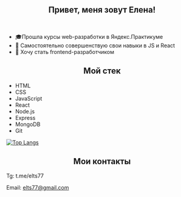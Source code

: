 <h2 align="center">Привет, меня зовут Елена!</h2>
<br>

- :mortar_board:Прошла курсы web-разработки в Яндекс.Практикуме
- :muscle: Самостоятельно совершенствую свои навыки в JS и React
- :dart: Хочу стать frontend-разработчиком

<h2 align="center">Мой стек</h2>

- HTML
- CSS
- JavaScript
- React
- Node.js
- Express
- MongoDB
- Git
  
[![Top Langs](https://github-readme-stats.vercel.app/api/top-langs/?username=Elena-prog&layout=compact&theme=graywhite  )](https://github.com/anuraghazra/github-readme-stats)
 
<!--  ### Контакты: -->
 
 <h2 align="center">Мои контакты</h2>
Tg: t.me/elts77

Email: elts77@gmail.com
  
  
<!-- 

<div id="header" align="center">
  <img src="https://media.giphy.com/media/j0HjChGV0J44KrrlGv/giphy.gif"/>
</div> -->
